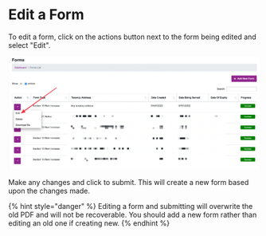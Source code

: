 # Edit a Form

To edit a form, click on the actions button next to the form being edited and select "Edit".

![](<../.gitbook/assets/CleanShot 2022-01-07 at 10.13.28@2x.png>)

Make any changes and click to submit. This will create a new form based upon the changes made.

{% hint style="danger" %}
Editing a form and submitting will overwrite the old PDF and will not be recoverable. You should add a new form rather than editing an old one if creating new.
{% endhint %}

